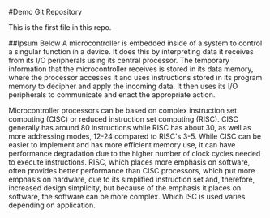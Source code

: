 #Demo Git Repository

This is the first file in this repo.

##Ipsum Below
A microcontroller is embedded inside of a system to control a singular function in a device. It does this by interpreting data it receives from its I/O peripherals using its central processor. The temporary information that the microcontroller receives is stored in its data memory, where the processor accesses it and uses instructions stored in its program memory to decipher and apply the incoming data. It then uses its I/O peripherals to communicate and enact the appropriate action.

Microcontroller processors can be based on complex instruction set computing (CISC) or reduced instruction set computing (RISC). CISC generally has around 80 instructions while RISC has about 30, as well as more addressing modes, 12-24 compared to RISC's 3-5. While CISC can be easier to implement and has more efficient memory use, it can have performance degradation due to the higher number of clock cycles needed to execute instructions. RISC, which places more emphasis on software, often provides better performance than CISC processors, which put more emphasis on hardware, due to its simplified instruction set and, therefore, increased design simplicity, but because of the emphasis it places on software, the software can be more complex. Which ISC is used varies depending on application.
